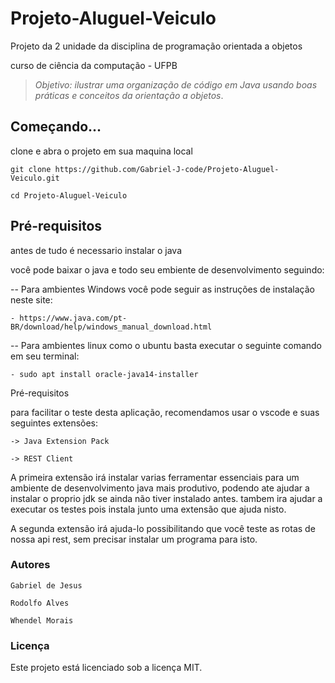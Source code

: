 # Projeto-Aluguel-Veiculo
 
Projeto da 2 unidade da disciplina de programação orientada a objetos

curso de ciência da computação - UFPB

> _Objetivo: ilustrar uma organização de código em Java usando boas práticas e conceitos da orientação a objetos_.

## Começando...

clone e abra o projeto em sua maquina local

```
git clone https://github.com/Gabriel-J-code/Projeto-Aluguel-Veiculo.git
```

```
cd Projeto-Aluguel-Veiculo
```

## Pré-requisitos

antes de tudo é necessario instalar o java

você pode baixar o java e todo seu embiente de desenvolvimento seguindo:

-- Para ambientes Windows você pode seguir as instruções de instalação neste site:

`- https://www.java.com/pt-BR/download/help/windows_manual_download.html`

-- Para ambientes linux como o ubuntu basta executar o seguinte comando em seu terminal:

`- sudo apt install oracle-java14-installer`

Pré-requisitos

para facilitar o teste desta aplicação, recomendamos usar o vscode e suas seguintes extensões:

```
-> Java Extension Pack
```

```
-> REST Client
```

A primeira extensão irá instalar varias ferramentar essenciais para um ambiente de desenvolvimento java mais produtivo, podendo ate ajudar a instalar o proprio jdk se ainda não tiver instalado antes.
tambem ira ajudar a executar os testes pois instala junto uma extensão que ajuda nisto.

A segunda extensão irá ajuda-lo possibilitando que você teste as rotas de nossa api rest, sem precisar instalar um programa para isto.


### Autores

`Gabriel de Jesus`

`Rodolfo Alves`

`Whendel Morais`

### Licença

Este projeto está licenciado sob a licença MIT.